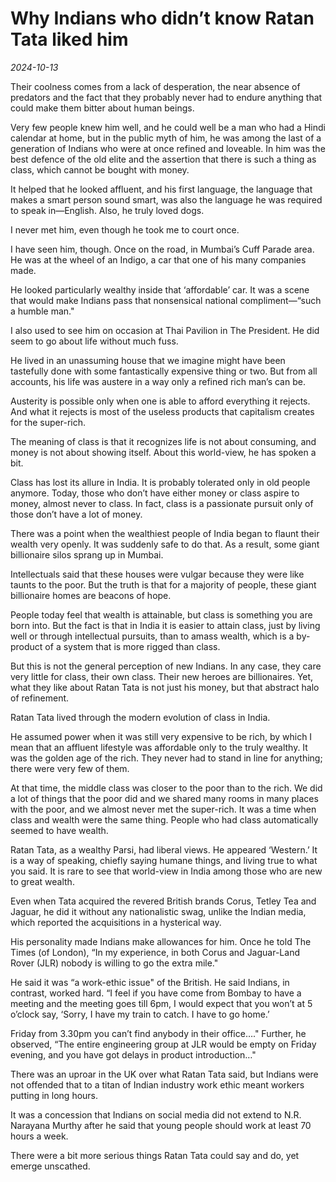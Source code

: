 # Why Indians who didn’t know Ratan Tata liked him

*2024-10-13*

Their coolness comes from a lack of desperation, the near absence of
predators and the fact that they probably never had to endure anything
that could make them bitter about human beings. 

Very few people knew him well, and he could well be a man who had a
Hindi calendar at home, but in the public myth of him, he was among the
last of a generation of Indians who were at once refined and loveable.
In him was the best defence of the old elite and the assertion that
there is such a thing as class, which cannot be bought with money.

It helped that he looked affluent, and his first language, the language
that makes a smart person sound smart, was also the language he was
required to speak in—English. Also, he truly loved dogs.

I never met him, even though he took me to court once.

I have seen him, though. Once on the road, in Mumbai’s Cuff Parade area.
He was at the wheel of an Indigo, a car that one of his many companies
made. 

He looked particularly wealthy inside that ‘affordable’ car. It was a
scene that would make Indians pass that nonsensical national
compliment—“such a humble man."

I also used to see him on occasion at Thai Pavilion in The President. He
did seem to go about life without much fuss.

He lived in an unassuming house that we imagine might have been
tastefully done with some fantastically expensive thing or two. But from
all accounts, his life was austere in a way only a refined rich man’s
can be. 

Austerity is possible only when one is able to afford everything it
rejects. And what it rejects is most of the useless products that
capitalism creates for the super-rich.

The meaning of class is that it recognizes life is not about consuming,
and money is not about showing itself. About this world-view, he has
spoken a bit.

Class has lost its allure in India. It is probably tolerated only in old
people anymore. Today, those who don’t have either money or class aspire
to money, almost never to class. In fact, class is a passionate pursuit
only of those don’t have a lot of money.

There was a point when the wealthiest people of India began to flaunt
their wealth very openly. It was suddenly safe to do that. As a result,
some giant billionaire silos sprang up in Mumbai. 

Intellectuals said that these houses were vulgar because they were like
taunts to the poor. But the truth is that for a majority of people,
these giant billionaire homes are beacons of hope.

People today feel that wealth is attainable, but class is something you
are born into. But the fact is that in India it is easier to attain
class, just by living well or through intellectual pursuits, than to
amass wealth, which is a by-product of a system that is more rigged than
class. 

But this is not the general perception of new Indians. In any case, they
care very little for class, their own class. Their new heroes are
billionaires. Yet, what they like about Ratan Tata is not just his
money, but that abstract halo of refinement.

Ratan Tata lived through the modern evolution of class in India.

He assumed power when it was still very expensive to be rich, by which I
mean that an affluent lifestyle was affordable only to the truly
wealthy. It was the golden age of the rich. They never had to stand in
line for anything; there were very few of them.

At that time, the middle class was closer to the poor than to the rich.
We did a lot of things that the poor did and we shared many rooms in
many places with the poor, and we almost never met the super-rich. It
was a time when class and wealth were the same thing. People who had
class automatically seemed to have wealth.

Ratan Tata, as a wealthy Parsi, had liberal views. He appeared
‘Western.’ It is a way of speaking, chiefly saying humane things, and
living true to what you said. It is rare to see that world-view in India
among those who are new to great wealth.

Even when Tata acquired the revered British brands Corus, Tetley Tea and
Jaguar, he did it without any nationalistic swag, unlike the Indian
media, which reported the acquisitions in a hysterical way.

His personality made Indians make allowances for him. Once he told The
Times (of London), “In my experience, in both Corus and Jaguar-Land
Rover (JLR) nobody is willing to go the extra mile." 

He said it was “a work-ethic issue" of the British. He said Indians, in
contrast, worked hard. “I feel if you have come from Bombay to have a
meeting and the meeting goes till 6pm, I would expect that you won’t at
5 o’clock say, ‘Sorry, I have my train to catch. I have to go home.’ 

Friday from 3.30pm you can’t find anybody in their office…." Further, he
observed, “The entire engineering group at JLR would be empty on Friday
evening, and you have got delays in product introduction…"

There was an uproar in the UK over what Ratan Tata said, but Indians
were not offended that to a titan of Indian industry work ethic meant
workers putting in long hours. 

It was a concession that Indians on social media did not extend to N.R.
Narayana Murthy after he said that young people should work at least 70
hours a week.

There were a bit more serious things Ratan Tata could say and do, yet
emerge unscathed.

